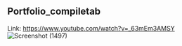 ## Portfolio_compiletab

Link: https://www.youtube.com/watch?v=_63mEm3AMSY
![Screenshot (1497)](https://github.com/user-attachments/assets/05dd1532-568b-4f0d-92f9-5129d4e43075)
